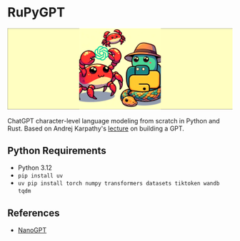 # RuPyGPT

<p align="center">
    <img src="./assets/RuPyGPT-banner.png">
</p>

ChatGPT character-level language modeling from scratch in Python and Rust. Based on Andrej Karpathy's [lecture](https://www.youtube.com/watch?v=kCc8FmEb1nY&list=PLAqhIrjkxbuWI23v9cThsA9GvCAUhRvKZ&index=7) on building a GPT.

## Python Requirements

- Python 3.12
- `pip install uv`
- `uv pip install torch numpy transformers datasets tiktoken wandb tqdm`

## References

- [NanoGPT](https://github.com/karpathy/nanoGPT)
